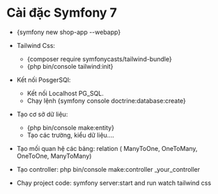 # Cài đặc Symfony 7 
- {symfony new shop-app --webapp}

- Tailwind Css: 
    - {composer require symfonycasts/tailwind-bundle}
    - {php bin/console tailwind:init}

- Kết nối PosgerSQl: 
    - Kết nối Localhost PG_SQL.
    - Chạy lệnh {symfony console doctrine:database:create}

- Tạo cơ sở dữ liệu:
    - {php bin/console make:entity}
    - Tạo các trường, kiểu dữ liệu....

- Tạo mối quan hệ các bảng: relation ( ManyToOne, OneToMany, OneToOne, ManyToMany) 

- Tạo controller: php bin/console make:controller _your_controller

- Chạy project code: symfony server:start and run watch tailwind css